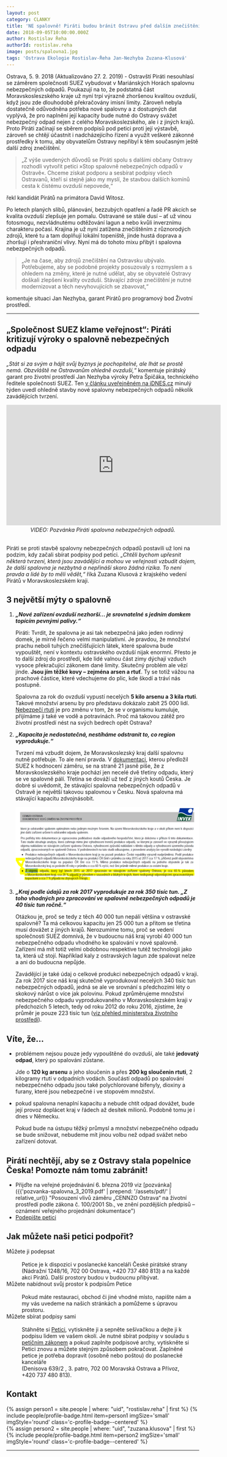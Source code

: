 ```yaml
---
layout: post
category: CLANKY
title: 'NE spalovně! Piráti budou bránit Ostravu před dalším znečištěním'
date: 2018-09-05T10:00:00.000Z
author: Rostislav Řeha
authorId: rostislav.reha
image: posts/spalovna1.jpg
tags: 'Ostrava Ekologie Rostislav-Řeha Jan-Nezhyba Zuzana-Klusová'
---
```


Ostrava, 5. 9. 2018 (Aktualizováno 27. 2. 2019) - Ostravští Piráti nesouhlasí se záměrem společnosti SUEZ vybudovat v Mariánských Horách spalovnu nebezpečných odpadů. Poukazují na to, že podstatná část Moravskosleszského kraje už nyní trpí výrazně zhoršenou kvalitou ovzduší, když jsou zde dlouhodobě překračovány imisní limity. Zároveň nebyla dostatečně odůvodněna potřeba nové spalovny a z dostupných dat vyplývá, že pro naplnění její kapacity bude nutné do Ostravy svážet nebezpečný odpad nejen z celého Moravskoslezského, ale  i z jiných krajů. Proto Piráti začínají se sběrem podpisů pod petici proti její výstavbě, zároveň se chtějí účastnit i nadcházejícího řízení a využít veškeré zákonné prostředky k tomu, aby obyvatelům Ostravy nepřibyl k těm současným ještě další  zdroj znečištění. 

> „Z výše uvedených důvodů se Piráti spolu s dalšími občany Ostravy rozhodli vytvořit petici »Stop spalovně nebezpečných odpadů v Ostravě«. Chceme získat podporu a sesbírat podpisy všech Ostravanů, kteří si stejně jako my myslí, že stavbou dalších komínů cesta k čistému ovzduší nepovede,“

řekl kandidát Pirátů na primátora David Witosz.

Po letech planých slibů, plánování, bezzubých opatření a řadě PR akcích se kvalita ovzduší zlepšuje jen pomalu. Ostravané se stále dusí – ať už vinou fotosmogu, nezvládnutému odtěžování lagun a nebo kvůli inverznímu charakteru počasí. Krajina je už nyní zatížena znečištěním z různorodých zdrojů, které tu a tam doplňují lokální topeniště, jinde hustá doprava a zhoršují i přeshraniční vlivy. Nyní má do tohoto mixu přibýt i spalovna nebezpečných odpadů.

> „Je na čase, aby zdrojů znečištění na Ostravsku ubývalo. Potřebujeme, aby se podobné projekty posuzovaly s rozmyslem a s ohledem na změny, které je nutné udělat, aby se obyvatelé Ostravy doškali zlepšení kvality ovzduší. Stávající zdroje znečištění je nutné modernizovat a těch nevyhovujících se zbavovat,“

komentuje situaci Jan Nezhyba, garant Pirátů pro programový bod Životní prostředí. 

- - -

## „Společnost SUEZ klame veřejnost“: Piráti kritizují výroky o spalovně nebezpečných odpadu

*„Stát si za svým a hájit svůj byznys je pochopitelné, ale lhát se prostě nemá. Obzvláště ne Ostravanům ohledně ovzduší,“* komentuje pirátský garant pro životní prostředí Jan Nezhyba výroky Petra Špičáka, technického ředitele společnosti SUEZ. Ten [v článku uveřejněném na iDNES.cz](https://www.idnes.cz/ostrava/zpravy/spalovna-ostrava-suez-spalovny-odpad-odpady-moravskoslezsky-kraj.A190221_459063_ostrava-zpravy_jog "iDNES.cz: Ostrava je proti plánům na novou spalovnu, vadí jí emise i nárůst dopravy")  minulý týden uvedl ohledně stavby nové spalovny nebezpečných odpadů několik zavádějících tvrzení.

<div>
 <center><iframe width="560" height="315" src="https://www.youtube.com/embed/8eytZGwFdVk" frameborder="0" allow="accelerometer; autoplay; encrypted-media; gyroscope; picture-in-picture" allowfullscreen></iframe></center>
 <center><i>VIDEO: Pozvánka Piráti spalovna nebezpečných odpadů.</i></center>
 <br>
</div>

Piráti se proti stavbě spalovny nebezpečných odpadů postavili už loni na podzim, kdy začali sbírat podpisy pod petici. *„Chtěli bychom upřesnit některá tvrzení, která jsou zavádějící a mohou ve veřejnosti vzbudit dojem, že další spalovna je nezbytná a nepřináší skoro žádná rizika. To není pravda a lidé by to měli vědět,“* říká Zuzana Klusová z krajského vedení Pirátů v Moravskoslezském kraji.

## 3 největší mýty o spalovně

<ol>
 <li>
  <p><i><b>„Nové zařízení ovzduší nezhorší… je srovnatelné s jedním domkem topícím pevnými palivy.“</b></i></p>
  <p>Piráti: Tvrdit, že spalovna je asi tak nebezpečná jako jeden rodinný domek, je mírně řečeno velmi manipulativní. Je pravdou, že množství prachu neboli tuhých znečišťujících látek, které spalovna bude vypouštět, není v kontextu ostravského ovzduší nijak enormní. Přesto je to další zdroj do prostředí, kde lidé valnou část zimy dýchají vzduch vysoce překračující zákonem dané limity. Skutečný problém ale vězí jinde. <strong>Jsou jím těžké kovy – zejména arsen a rtuť</strong>. Ty se totiž vážou na prachové částice, které vdechujeme do plic, kde škodí a tráví nás postupně.</p>
  <p>Spalovna za rok do ovzduší vypustí necelých <strong>5 kilo arsenu a 3 kila rtuti</strong>. Takové množství arsenu by pro představu dokázalo zabít 25 000 lidí. <a href="https://www.lidovky.cz/domov/cesko-je-ctvrtym-nejvetsim-znecistovatelem-ovzdusi-rtuti-kvuli-tezbe-hnedeho-uhli-rika-studie.A180926_144120_ln_domov_ele">Nebezpečí rtuti</a> je pro změnu v tom, že se v organismu kumuluje, přijímáme ji také ve vodě a potravinách. Proč má takovou zátěž pro životní prostředí nést na svých bedrech opět Ostrava?</p>
 </li><li>
  <p><i><b>„Kapacita je nedostatečná, nestíháme odstranit to, co region vyprodukuje.“</b></i></p>
  <p>Tvrzení má vzbudit dojem, že Moravskoslezský kraj další spalovnu nutně potřebuje. To ale není pravda. V <a href="https://portal.cenia.cz/eiasea/detail/EIA_OV9201">dokumentaci</a>, kterou předložil SUEZ k hodnocení záměru, se na straně 21 jasně píše, že z Moravskoslezského kraje pochází jen necelé dvě třetiny odpadu, který se ve spalovně pálí. Třetina se dováží už teď z jiných koutů Česka. Je dobré si uvědomit, že stávající spalovna nebezpečných odpadů v Ostravě je největší takovou spalovnou v Česku. Nová spalovna má stávající kapacitu zdvojnásobit.</p>
  <p><img src="/assets/img/posts/ne-spalovne-cennzo.png" alt="Obrázek - CENNZO Ostrava: Dokumentace vlivu záměru na životní prostředí" title="CENNZO Ostrava: Dokumentace vlivu záměru na životní prostředí"></p>
 </li><li>
   <p><i><b>„Kraj podle údajů za rok 2017 vyprodukuje za rok 350 tisíc tun. „Z toho vhodných pro zpracování ve spalovně nebezpečných odpadů je 40 tisíc tun ročně.“</b></i></p>
  <p>Otázkou je, proč se tedy z těch 40 000 tun nepálí většina v ostravské spalovně? Ta má celkovou kapacitu jen 25 000 tun a přitom se třetina musí dovážet z jiných krajů. Nerozumíme tomu, proč se vedení společnosti SUEZ domnívá, že v budoucnu náš kraj vyrobí 40 000 tun nebezpečného odpadu vhodného ke spalování v nové spalovně. Zařízení má mít totiž velmi obdobnou respektive tutéž technologii jako ta, která už stojí. Například kaly z ostravských lagun zde spalovat nelze a ani do budoucna nepůjde. </p>
  <p>Zavádějící je také údaj o celkové produkci nebezpečných odpadů v kraji. Za rok 2017 sice náš kraj  skutečně vyprodukoval necelých 340 tisíc tun nebezpečných odpadů, jedná se ale ve srovnání s předchozími léty o skokový nárůst o více jak polovinu. Pokud zprůměrujeme množství nebezpečného odpadu vyprodukovaného v Moravskoslezském kraji v předchozích 5 letech, tedy od roku 2012 do roku 2016, zjistíme, že průměr je pouze 223 tisíc tun (<a href="https://www.mzp.cz/C1257458002F0DC7/cz/produkce_odpadu_v_cr/$FILE/OODP_Produkce_kraje_2009_2017-20181003.pdf">viz přehled ministerstva životního prostředí</a>).</p>
 </li>
</ol>

## Víte, že...

<ul>
 <li>
  <p>problémem nejsou pouze jedy vypouštěné do ovzduší, ale také <strong>jedovatý odpad</strong>, který po spalování zůstane.</p>
  <p>Jde o <strong>120 kg arsenu</strong> a jeho sloučenin a přes <strong>200 kg sloučenin rtuti</strong>, 2 kilogramy rtuti v odpadních vodách. Součástí odpadů po spalování nebezpečného odpadu jsou také polychlorované bifenyly, dioxiny a furany, které jsou nebezpečné i ve stopovém množství.</p>
 </li><li>
  <p>pokud spalovna nenaplní kapacitu a nebude chtít odpad dovážet, bude její provoz doplácet kraj v řádech až desítek milionů. Podobně tomu je i dnes v Německu.</p>
  <p>Pokud bude na ústupu těžký průmysl a množství nebezpečného odpadu se bude snižovat, nebudeme mít jinou volbu než odpad svážet nebo zařízení dotovat.</p>
 </li>
 </ul>
 
## Pirátí nechtějí, aby se z Ostravy stala popelnice Česka! Pomozte nám tomu zabránit!

- Přijďte na veřejné projednávání 6. března 2019 viz [pozvánka]({{'pozvanka-spalovna_3_2019.pdf' | prepend: '/assets/pdf/' | relative_url}} "Posouzení vlivů záměru „CENNZO Ostrava“ na životní prostředí podle zákona č. 100/2001 Sb., ve znění pozdějších předpisů – oznámení veřejného projednání dokumentace")
- [Podepište petici](https://ostrava.pirati.cz/assets/pdf/petice-spalovna.pdf "Petice proti spalovně")

## Jak můžete naši petici podpořit?

<dl class="c-program-key-point-list">
<dt>Můžete ji podepsat</dt>
<br />
<dd>Petice je k dispozici v poslanecké kanceláři České pirátské strany (Nádražní&nbsp;1248/16, 702&nbsp;00&nbsp;Ostrava, +420 737 480 813) a na každé akci Pirátů. Další prostory budou v&nbsp;budoucnu přibývat.</dd>
<dt>Můžete nabídnout svůj prostor k podpisům Petice</dt>
<br />
<dd>Pokud máte restauraci, obchod či jiné vhodné místo, napište nám a my vás uvedeme na našich stránkách a pomůžeme s úpravou prostoru.</dd>
<dt>Můžete sbírat podpisy sami</dt>
<br />
<dd>Stáhněte si <a href="{{ 'assets/pdf/petice-spalovna.pdf' | relative_url }}">Petici</a>, vytiskněte ji a sepněte sešívačkou a dejte ji k podpisu lidem ve vašem okolí. Je nutné sbírat podpisy v souladu s <a href="https://www.zakonyprolidi.cz/cs/1990-85">petičním zákonem</a> a pokud zaplníte podpisové archy, vytiskněte si Petici znovu a můžete stejným způsobem pokračovat. Zaplněné petice je potřeba dopravit (osobně nebo poštou) do poslanecké kanceláře (Denisova&nbsp;639/2&nbsp;,&nbsp;3.&nbsp;patro,&nbsp;702&nbsp;00&nbsp;Moravská&nbsp;Ostrava&nbsp;a&nbsp;Přívoz, +420&nbsp;737&nbsp;480&nbsp;813).</dd>
</dl> 

## Kontakt

<div class="row o-section-block">
  <div class="medium-12 {% if page.contentSize == 'even' %}large-6{% else %}large-8{% endif %} columns">
    <section class="o-section o-section--spaceBot">
      <div class="o-section-inner">
        <div class="o-section-block">
          {% assign person1 = site.people | where: "uid", "rostislav.reha" | first %}
          {% include people/profile-badge.html item=person1 imgSize='small' imgStyle='round' class='c-profile-badge--centered' %}
          <br>
          {% assign person2 = site.people | where: "uid", "zuzana.klusova" | first %}
          {% include people/profile-badge.html item=person2 imgSize='small' imgStyle='round' class='c-profile-badge--centered' %}
        </div>
      </div>
    </section>
  </div>
</div>

- - -